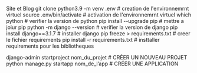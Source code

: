 Site et Blog
git clone 
python3.9 -m venv .env # creation de l'environnemrnt virtuel
source .env/bin/activate # activation de l'environnemrnt virtuel
which python # verifier la version de python
pip install --upgrade pip # mettre a joiur pip
python -m django --version # verifier la version de django
pip install django==3.1.7 # installer django
pip freeze > requirements.txt # creer le fichier requirements
pip install -r requirements.txt # insttaller requirements pour les bibliotheques 

django-admin startproject nom_du_projet # CRÉER UN NOUVEAU PROJET
python manage.py startapp nom_de_l’app # CRÉER UNE APPLICATION
